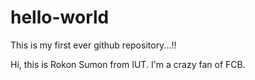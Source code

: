 # hello-world
This is my first ever github repository...!!

Hi, this is Rokon Sumon from IUT. I'm a crazy fan of FCB.
